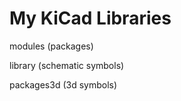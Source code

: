 <h1>My KiCad Libraries</h1>
<p>modules (packages)</p>
<p>library (schematic symbols)</p>
<p>packages3d (3d symbols)</p>


